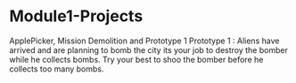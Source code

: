# Module1-Projects
 ApplePicker, Mission Demolition and Prototype 1
Prototype 1 :
Aliens have arrived and are planning to bomb the city its your job to destroy the bomber while he collects bombs. Try your best to shoo the bomber before he collects too many bombs.
